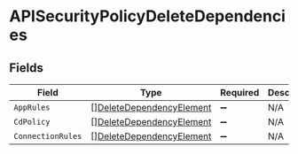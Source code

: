 # APISecurityPolicyDeleteDependencies


## Fields

| Field                                                                       | Type                                                                        | Required                                                                    | Description                                                                 |
| --------------------------------------------------------------------------- | --------------------------------------------------------------------------- | --------------------------------------------------------------------------- | --------------------------------------------------------------------------- |
| `AppRules`                                                                  | [][DeleteDependencyElement](../../models/shared/deletedependencyelement.md) | :heavy_minus_sign:                                                          | N/A                                                                         |
| `CdPolicy`                                                                  | [][DeleteDependencyElement](../../models/shared/deletedependencyelement.md) | :heavy_minus_sign:                                                          | N/A                                                                         |
| `ConnectionRules`                                                           | [][DeleteDependencyElement](../../models/shared/deletedependencyelement.md) | :heavy_minus_sign:                                                          | N/A                                                                         |